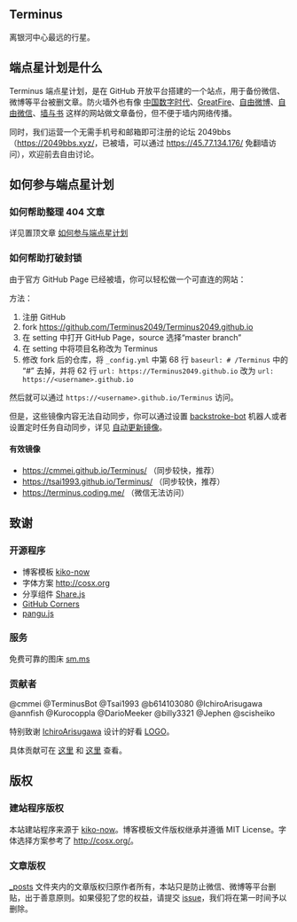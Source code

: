 ## Terminus
离银河中心最远的行星。

## 端点星计划是什么

Terminus 端点星计划，是在 GitHub 开放平台搭建的一个站点，用于备份微信、微博等平台被删文章。防火墙外也有像 [中国数字时代](https://chinadigitaltimes.net/chinese/)、[GreatFire](https://zh.greatfire.org/)、[自由微博](https://freeweibo.com/)、[自由微信](https://freewechat.com/)、[墙与书](https://wallsandbooks.wordpress.com) 这样的网站做文章备份，但不便于墙内网络传播。

同时，我们运营一个无需手机号和邮箱即可注册的论坛 2049bbs（<https://2049bbs.xyz/>，已被墙，可以通过 <https://45.77.134.176/> 免翻墙访问），欢迎前去自由讨论。

## 如何参与端点星计划

### 如何帮助整理 404 文章

详见置顶文章 [如何参与端点星计划](https://github.com/Terminus2049/Terminus2049.github.io/blob/master/_posts/2018-04-01-how-to-participate-in-terminus.md)

### 如何帮助打破封锁

由于官方 GitHub Page 已经被墙，你可以轻松做一个可直连的网站：

方法：
1. 注册 GitHub
2. fork <https://github.com/Terminus2049/Terminus2049.github.io>
3. 在 setting 中打开 GitHub Page，source 选择“master branch”
4. 在 setting 中将项目名称改为 Terminus
5. 修改 fork 后的仓库，将 `_config.yml` 中第 68 行 `baseurl: # /Terminus` 中的 “#” 去掉，并将 62 行 `url: https://Terminus2049.github.io` 改为 `url: https://<username>.github.io`

然后就可以通过 `https://<username>.github.io/Terminus` 访问。

但是，这些镜像内容无法自动同步，你可以通过设置 [backstroke-bot](https://backstroke.co/) 机器人或者设置定时任务自动同步，详见 [自动更新镜像](https://github.com/Terminus2049/Terminus2049.github.io/issues/106)。

#### 有效镜像

* <https://cmmei.github.io/Terminus/> （同步较快，推荐）
* <https://tsai1993.github.io/Terminus/> （同步较快，推荐）
* <https://terminus.coding.me/> （微信无法访问）

## 致谢

### 开源程序

- 博客模板 [kiko-now](https://github.com/AWEEKJ/kiko-now)
- 字体方案 <http://cosx.org>
- 分享组件 [Share.js](https://github.com/overtrue/share.js)
- [GitHub Corners](http://tholman.com/github-corners/)
- [pangu.js](https://github.com/vinta/pangu.js)

### 服务

免费可靠的图床 [sm.ms](https://sm.ms/)

### 贡献者

@cmmei @TerminusBot @Tsai1993 @b614103080 @IchiroArisugawa @annfish @Kurocoppla @DarioMeeker @billy3321 @Jephen @scisheiko

特别致谢 [IchiroArisugawa](https://github.com/IchiroArisugawa) 设计的好看 [LOGO](https://github.com/Terminus2049/Terminus2049.github.io/tree/master/images)。

具体贡献可在 [这里](https://github.com/Info-cn/Terminus/graphs/contributors) 和 [这里](https://github.com/Terminus2049/Terminus2049.github.io/graphs/contributors) 查看。

## 版权

### 建站程序版权

本站建站程序来源于 [kiko-now](https://github.com/AWEEKJ/kiko-now)。博客模板文件版权继承并遵循 MIT License。字体选择方案参考了 <http://cosx.org/>。

### 文章版权

[_posts](https://github.com/Terminus2049/Terminus2049.github.io/tree/master/_posts) 文件夹内的文章版权归原作者所有，本站只是防止微信、微博等平台删贴，出于善意原则。如果侵犯了您的权益，请提交 [issue](https://github.com/Terminus2049/Terminus2049.github.io/issues)，我们将在第一时间予以删除。
